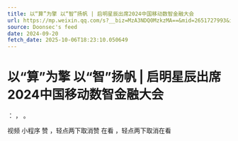 ```yaml
---
title: 以“算”为擎 以“智”扬帆 | 启明星辰出席2024中国移动数智金融大会
url: https://mp.weixin.qq.com/s?__biz=MzA3NDQ0MzkzMA==&mid=2651727993&idx=1&sn=687f6065d351e3d1b7c737658c7450bd
source: Doonsec's feed
date: 2024-09-20
fetch_date: 2025-10-06T18:23:10.050649
---
```


# 以“算”为擎 以“智”扬帆 | 启明星辰出席2024中国移动数智金融大会

：
，
。

视频
小程序
赞
，轻点两下取消赞
在看
，轻点两下取消在看